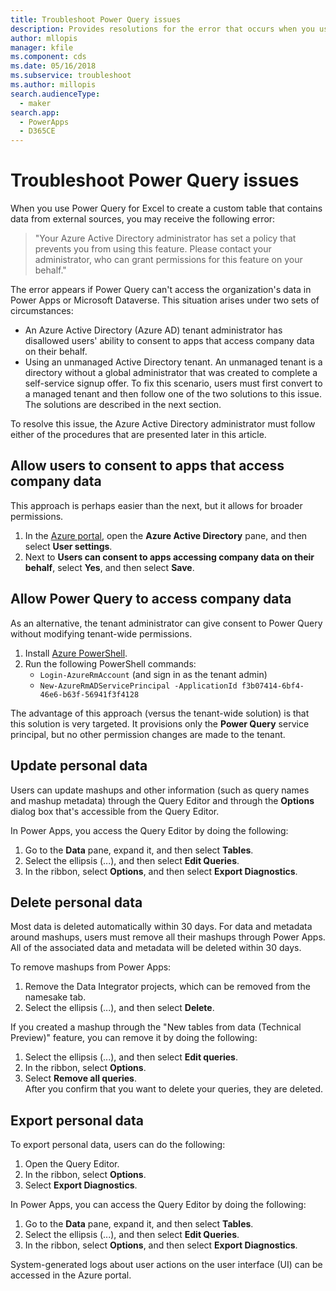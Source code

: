 ```yaml
---
title: Troubleshoot Power Query issues
description: Provides resolutions for the error that occurs when you use Power Query to create a custom table in Microsoft Dataverse.
author: mllopis
manager: kfile
ms.component: cds
ms.date: 05/16/2018
ms.subservice: troubleshoot
ms.author: millopis
search.audienceType: 
  - maker
search.app: 
  - PowerApps
  - D365CE
---
```


# Troubleshoot Power Query issues

When you use Power Query for Excel to create a custom table that contains data from external sources, you may receive the following error:

> "Your Azure Active Directory administrator has set a policy that prevents you from using this feature. Please contact your administrator, who can grant permissions for this feature on your behalf."

The error appears if Power Query can't access the organization's data in Power Apps or Microsoft Dataverse. This situation arises under two sets of circumstances:

* An Azure Active Directory (Azure AD) tenant administrator has disallowed users' ability to consent to apps that access company data on their behalf.
* Using an unmanaged Active Directory tenant. An unmanaged tenant is a directory without a global administrator that was created to complete a self-service signup offer. To fix this scenario, users must first convert to a managed tenant and then follow one of the two solutions to this issue. The solutions are described in the next section.

To resolve this issue, the Azure Active Directory administrator must follow either of the procedures that are presented later in this article.

## Allow users to consent to apps that access company data

This approach is perhaps easier than the next, but it allows for broader permissions.

1. In the [Azure portal](https://portal.azure.com), open the **Azure Active Directory** pane, and then select **User settings**.
2. Next to **Users can consent to apps accessing company data on their behalf**, select **Yes**, and then select **Save**.

## Allow Power Query to access company data

As an alternative, the tenant administrator can give consent to Power Query without modifying tenant-wide permissions.

1. Install [Azure PowerShell](/powershell/azure/install-az-ps).
2. Run the following PowerShell commands:
   * `Login-AzureRmAccount` (and sign in as the tenant admin)
   * `New-AzureRmADServicePrincipal -ApplicationId f3b07414-6bf4-46e6-b63f-56941f3f4128`

The advantage of this approach (versus the tenant-wide solution) is that this solution is very targeted. It provisions only the **Power Query** service principal, but no other permission changes are made to the tenant.

## Update personal data

Users can update mashups and other information (such as query names and mashup metadata) through the Query Editor and through the **Options** dialog box that's accessible from the Query Editor.

In Power Apps, you access the Query Editor by doing the following:

1. Go to the **Data** pane, expand it, and then select **Tables**.
2. Select the ellipsis (...), and then select **Edit Queries**.
3. In the ribbon, select **Options**, and then select **Export Diagnostics**.

## Delete personal data

Most data is deleted automatically within 30 days. For data and metadata around mashups, users must remove all their mashups through Power Apps. All of the associated data and metadata will be deleted within 30 days.

To remove mashups from Power Apps:

1. Remove the Data Integrator projects, which can be removed from the namesake tab.
2. Select the ellipsis (...), and then select **Delete**.

If you created a mashup through the "New tables from data (Technical Preview)" feature, you can remove it by doing the following:

1. Select the ellipsis (...), and then select **Edit queries**.
2. In the ribbon, select **Options**.
3. Select **Remove all queries**.  
    After you confirm that you want to delete your queries, they are deleted.

## Export personal data

To export personal data, users can do the following:

1. Open the Query Editor.
2. In the ribbon, select **Options**.
3. Select **Export Diagnostics**.

In Power Apps, you can access the Query Editor by doing the following:

1. Go to the **Data** pane, expand it, and then select **Tables**.
2. Select the ellipsis (...), and then select **Edit Queries**.
3. In the ribbon, select **Options**, and then select **Export Diagnostics**.

System-generated logs about user actions on the user interface (UI) can be accessed in the Azure portal.
